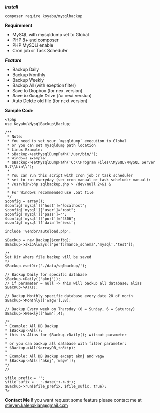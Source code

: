 ***Install***
```
composer require koyabu/mysqlbackup
```

**Requirement**
* MySQL with mysqldump set to Global
* PHP 8+ and composer
* PHP MySQLi enable
* Cron job or Task Scheduler

***Feature***
* Backup Daily
* Backup Monthly
* Backup Weekly
* Backup All (with exeption filter)
* Save to Dropbox (for next version)
* Save to Google Drive (for next version)
* Auto Delete old file (for next version)

**Sample Code**
```
<?php
use Koyabu\MysqlBackup\Backup;

/**
 * Note:
 * You need to set your `mysqldump` execution to Global
 * or you can set mysqldump path location
 * Linux Example:
 * $Backup->setMysqlDumpPath('/usr/bin/');
 * Windows Example:
 * $Backup->setMysqlDumpPath('C:\\Program Files\\MySQL\\MySQL Server 5.7\\bin\\');
 * 
 * You can run this script with cron job or task scheduler
 * set to run everyday (see cron manual or task scheluder manual):
 * /usr/bin/php sqlbackup.php > /dev/null 2>&1 &
 * 
 * For Windows recommended use .bat file
 */
$config = array();
$config['mysql']['host']="localhost";
$config['mysql']['user']="root";
$config['mysql']['pass']="";
$config['mysql']['port']="3306";
$config['mysql']['data']="test";

include 'vendor/autoload.php';

$Backup = new Backup($config);
$Backup->skipAlways(['performance_schema','mysql','test']);

/*
Set Dir where file backup will be saved
*/
$Backup->setDir('./data/sqlbackup/');

// Backup Daily for specific database
$Backup->Daily(['aknj']);
// if parameter = null -> this will backup all database; alias $Backup->All();

// Backup Monthly specific database every date 28 of month
$Backup->Monthly(['wagw'],28);

// Backup Every week on Thursday (0 = Sunday, 6 = Saturday)
$Backup->Weekly(['hwm'],4);

/*
* Example: All DB Backup
* $Backup->All(); 
* this is Alias for $Backup->Daily(); without parameter
*
* or you can backup all database with filter parameter:
* $Backup->All($arrayDB_toSkip);
*
* Example: All DB Backup except aknj and wagw
* $Backup->All(['aknj','wagw']);
*/
//

$file_prefix = '';
$file_sufix = '_'.date("Y-m-d");
$Backup->run($file_prefix, $file_sufix, true);
?>
```

**Contact Me**
If you want request some feature please contact me at <stieven.kalengkian@gmail.com>